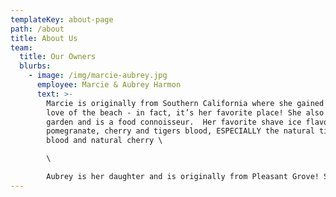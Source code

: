 ```yaml
---
templateKey: about-page
path: /about
title: About Us
team:
  title: Our Owners
  blurbs:
    - image: /img/marcie-aubrey.jpg
      employee: Marcie & Aubrey Harmon
      text: >-
        Marcie is originally from Southern California where she gained a strong
        love of the beach - in fact, it’s her favorite place! She also loves to
        garden and is a food connoisseur.  Her favorite shave ice flavors are
        pomegranate, cherry and tigers blood, ESPECIALLY the natural tigers
        blood and natural cherry \

        \

        Aubrey is her daughter and is originally from Pleasant Grove! She has lived here her whole life. She is on the high school ballroom team and the mountain biking team. She loves to spend time with her friends! A fun fact about Aubrey is that last summer she dyed the ends of her hair with the grape snow cone flavoring and she still has a bit of that coloring that never came out  When she was trying to decide her favorite snow cone flavor, she realized there are just too many and she can’t choose her favorite.
---
```

